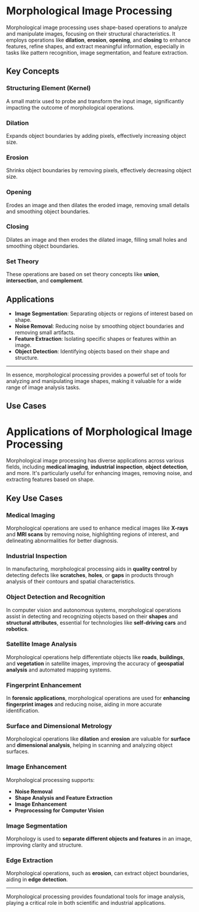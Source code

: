 # Morphological Image Processing

Morphological image processing uses shape-based operations to analyze and manipulate images, focusing on their structural characteristics. It employs operations like **dilation**, **erosion**, **opening**, and **closing** to enhance features, refine shapes, and extract meaningful information, especially in tasks like pattern recognition, image segmentation, and feature extraction.

## Key Concepts

### Structuring Element (Kernel)
A small matrix used to probe and transform the input image, significantly impacting the outcome of morphological operations.

### Dilation
Expands object boundaries by adding pixels, effectively increasing object size.

### Erosion
Shrinks object boundaries by removing pixels, effectively decreasing object size.

### Opening
Erodes an image and then dilates the eroded image, removing small details and smoothing object boundaries.

### Closing
Dilates an image and then erodes the dilated image, filling small holes and smoothing object boundaries.

### Set Theory
These operations are based on set theory concepts like **union**, **intersection**, and **complement**.

## Applications

- **Image Segmentation**: Separating objects or regions of interest based on shape.  
- **Noise Removal**: Reducing noise by smoothing object boundaries and removing small artifacts.  
- **Feature Extraction**: Isolating specific shapes or features within an image.  
- **Object Detection**: Identifying objects based on their shape and structure.  

---

In essence, morphological processing provides a powerful set of tools for analyzing and manipulating image shapes, making it valuable for a wide range of image analysis tasks.

## Use Cases
# Applications of Morphological Image Processing

Morphological image processing has diverse applications across various fields, including **medical imaging**, **industrial inspection**, **object detection**, and more. It's particularly useful for enhancing images, removing noise, and extracting features based on shape.

## Key Use Cases

### Medical Imaging
Morphological operations are used to enhance medical images like **X-rays** and **MRI scans** by removing noise, highlighting regions of interest, and delineating abnormalities for better diagnosis.

### Industrial Inspection
In manufacturing, morphological processing aids in **quality control** by detecting defects like **scratches**, **holes**, or **gaps** in products through analysis of their contours and spatial characteristics.

### Object Detection and Recognition
In computer vision and autonomous systems, morphological operations assist in detecting and recognizing objects based on their **shapes** and **structural attributes**, essential for technologies like **self-driving cars** and **robotics**.

### Satellite Image Analysis
Morphological operations help differentiate objects like **roads**, **buildings**, and **vegetation** in satellite images, improving the accuracy of **geospatial analysis** and automated mapping systems.

### Fingerprint Enhancement
In **forensic applications**, morphological operations are used for **enhancing fingerprint images** and reducing noise, aiding in more accurate identification.

### Surface and Dimensional Metrology
Morphological operations like **dilation** and **erosion** are valuable for **surface** and **dimensional analysis**, helping in scanning and analyzing object surfaces.

### Image Enhancement
Morphological processing supports:

- **Noise Removal**  
- **Shape Analysis and Feature Extraction**  
- **Image Enhancement**  
- **Preprocessing for Computer Vision**

### Image Segmentation
Morphology is used to **separate different objects and features** in an image, improving clarity and structure.

### Edge Extraction
Morphological operations, such as **erosion**, can extract object boundaries, aiding in **edge detection**.

---

Morphological processing provides foundational tools for image analysis, playing a critical role in both scientific and industrial applications.
